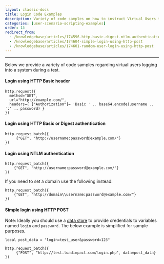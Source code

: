 ```yaml
---
layout: classic-docs
title: Login Code Examples
description: Variety of code samples on how to instruct Virtual Users to login during a performance test
categories: [user-scenario-scripting-examples]
order: 15
redirect_from:
  - /knowledgebase/articles/174596-http-basic-digest-ntlm-authentication
  - /knowledgebase/articles/174604-simple-login-using-http-post
  - /knowledgebase/articles/174601-random-user-login-using-http-post
---
```


***

Below we provide a variety of code samples regarding virtual users logging into a system during a test.

#### Login using HTTP Basic header
```
http.request({
  method="GET",
  url="http://example.com/",
  headers={ ["Authorization"]= 'Basic ' .. base64.encode(username .. ':' .. password) }
})
```
#### Login using HTTP Basic or Digest authentication
```
http.request_batch({
     {"GET", "http://username:password@example.com/"}
})
```
#### Login using NTLM authentication
```
http.request_batch({
    {"GET", "http://username:password@example.com/"}
})
```
If you need to set a domain use the following instead:
```
http.request_batch({
    {"GET", "http://domain\\username:password@example.com/"}
})
```
#### Simple login using HTTP POST
Note: Ideally you should use a [data store](data-stores) to provide credentials to variables named `login` and `password`. The below example is simplified for sample purposes.
```
local post_data = "login=test_user&password=123"

http.request_batch({
     {"POST", "http://test.loadimpact.com/login.php", data=post_data}
})
```
